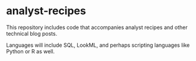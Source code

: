 # analyst-recipes
This repository includes code that accompanies analyst recipes and other technical blog posts.

Languages will include SQL, LookML, and perhaps scripting languages like Python or R as well.

